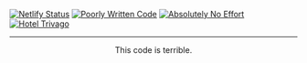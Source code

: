 [![Netlify Status](https://api.netlify.com/api/v1/badges/f62765b3-6131-4213-b0ff-0767031be847/deploy-status)](https://app.netlify.com/sites/gabriel-sykes/deploys) [![Poorly Written Code](https://img.shields.io/badge/Code-Poorly%20Written-Blue)](https://gabriel-sykes.netlify.app/) [![Absolutely No Effort](https://img.shields.io/badge/Effort-Absolutely%20None-Blue)](https://gabriel-sykes.netlify.app/) [![Hotel Trivago](https://img.shields.io/badge/Hotel-Trivago-Blue)](https://www.trivago.com/)
___
<center>This code is terrible.</center>
